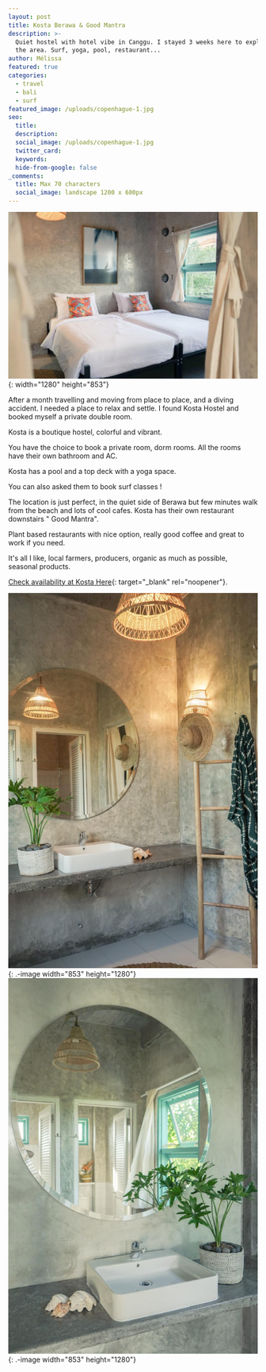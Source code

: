```yaml
---
layout: post
title: Kosta Berawa & Good Mantra
description: >-
  Quiet hostel with hotel vibe in Canggu. I stayed 3 weeks here to explore more
  the area. Surf, yoga, pool, restaurant...
author: Mélissa
featured: true
categories:
  - travel
  - bali
  - surf
featured_image: /uploads/copenhague-1.jpg
seo:
  title:
  description:
  social_image: /uploads/copenhague-1.jpg
  twitter_card:
  keywords:
  hide-from-google: false
_comments:
  title: Max 70 characters
  social_image: landscape 1200 x 600px
---
```

![](/uploads/kosta-room.jpeg){: width="1280" height="853"}

After a month travelling and moving from place to place, and a diving accident. I needed a place to relax and settle. I found Kosta Hostel and booked myself a private double room.&nbsp;

Kosta is a boutique hostel, colorful and vibrant.

You have the choice to book a private room, dorm rooms. All the rooms have their own bathroom and AC.&nbsp;

Kosta has a pool and a top deck with a yoga space.&nbsp;

You can also asked them to book surf classes !

The location is just perfect, in the quiet side of Berawa but few minutes walk from the beach and lots of cool cafes. Kosta has their own restaurant downstairs " Good Mantra".&nbsp;

Plant based restaurants with nice option, really good coffee and great to work if you need.&nbsp;

It's all I like, local farmers, producers, organic as much as possible, seasonal products.&nbsp;

[Check availability at Kosta Here](https://www.booking.com/hotel/id/kosta-hostel-canggu.en.html?aid=8018659&amp;no_rooms=1&amp;group_adults=2){: target="_blank" rel="noopener"}.&nbsp;

![](/uploads/kosta-bathroom-1.jpeg){: .-image width="853" height="1280"}![](/uploads/kosta-bathroom.jpeg){: .-image width="853" height="1280"}